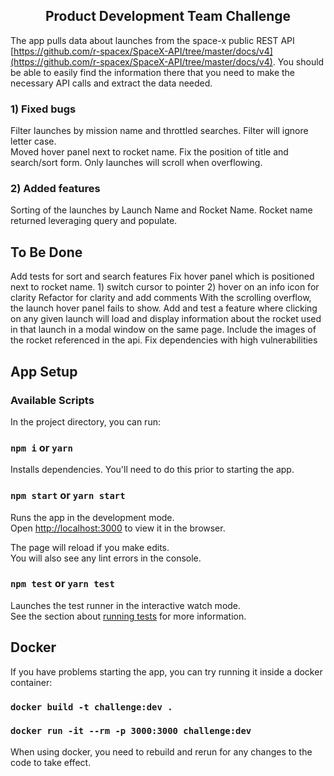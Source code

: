 <h2 align="center">Product Development Team Challenge</h2>

The app pulls data about launches from the space-x public REST API [https://github.com/r-spacex/SpaceX-API/tree/master/docs/v4](https://github.com/r-spacex/SpaceX-API/tree/master/docs/v4).
You should be able to easily find the information there that you need to make the necessary API calls and extract the data needed.

### 1) Fixed bugs
Filter launches by mission name and throttled searches.
Filter will ignore letter case.  
Moved hover panel next to rocket name.
Fix the position of title and search/sort form. Only launches will scroll when overflowing.

### 2) Added features
Sorting of the launches by Launch Name and Rocket Name. Rocket name returned leveraging query and populate.

## To Be Done
Add tests for sort and search features
Fix hover panel which is positioned next to rocket name. 1) switch cursor to pointer 2) hover on an info icon for clarity
Refactor for clarity and add comments
With the scrolling overflow, the launch hover panel fails to show.
Add and test a feature where clicking on any given launch will load and display information about the rocket used in that launch in a modal window on the same page. Include the images of the rocket referenced in the api. 
Fix dependencies with high vulnerabilities

## App Setup

### Available Scripts

In the project directory, you can run:

### `npm i` or `yarn`

Installs dependencies. You'll need to do this prior to starting the app.

### `npm start` or `yarn start`

Runs the app in the development mode.<br />
Open [http://localhost:3000](http://localhost:3000) to view it in the browser.

The page will reload if you make edits.<br />
You will also see any lint errors in the console.

### `npm test` or `yarn test`

Launches the test runner in the interactive watch mode.<br />
See the section about [running tests](https://facebook.github.io/create-react-app/docs/running-tests) for more information.

## Docker

If you have problems starting the app, you can try running it inside a docker container:

### `docker build -t challenge:dev .`
### `docker run -it --rm -p 3000:3000 challenge:dev`

When using docker, you need to rebuild and rerun for any changes to the code to take effect.

